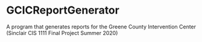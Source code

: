 # GCICReportGenerator
A program that generates reports for the Greene County Intervention Center (Sinclair CIS 1111 Final Project Summer 2020)
